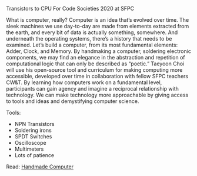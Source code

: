 Transistors to CPU 
For Code Societies 2020 at SFPC 

What is computer, really? Computer is an idea that’s evolved over time. The sleek machines we use day-to-day are made from elements extracted from the earth, and every bit of data is actually something, somewhere. And underneath the operating systems, there’s a history that needs to be examined. Let’s build a computer, from its most fundamental elements: Adder, Clock, and Memory. By handmaking a computer, soldering electronic components, we may find an elegance in the abstraction and repetition of computational logic that can only be described as “poetic.” Taeyoon Choi will use his open-source tool and curriculum for making computing more accessible, developed over time in collaboration with fellow SFPC teachers CW&T. By learning how computers work on a fundamental level, participants can gain agency and imagine a reciprocal relationship with technology. We can make technology more approachable by giving access to tools and ideas and demystifying computer science.

Tools:
- NPN Transistors
- Soldering irons
- SPDT Switches
- Oscilloscope
- Multimeters
- Lots of patience 

Read:
[Handmade Computer](http://avant.org/project/hello-world/)
